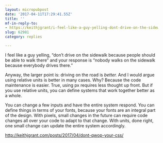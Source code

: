 ```yaml
---
layout: micropubpost
date: '2017-04-11T17:29:41.55Z'
title: ''
mf-in-reply-to:
- https://keithjgrant/i-feel-like-a-guy-yelling-dont-drive-on-the-sidewalk-because-people-should-be-able-to-walk-there-273e3511b168
slug: 62981
category: replies

---
```

I feel like a guy yelling, “don’t drive on the sidewalk because people should be able to walk there” and your response is “nobody walks on the sidewalk because everybody drives there.”

Anyway, the larger point is: driving on the road is *better.* And I would argue using relative units is better in many cases. Why? Because the code maintenance is easier. True, using px requires less thought up front. But if you use relative units, you can define systems that work together better as a whole.

You can change a few inputs and have the entire system respond. You can define things in terms of your fonts, because your fonts are an integral part of the design. With pixels, small changes in the future can require code changes all over your code to adapt to that change. With units, done right, one small change can update the entire system accordingly.

http://keithjgrant.com/posts/2017/04/dont-qwop-your-css/
